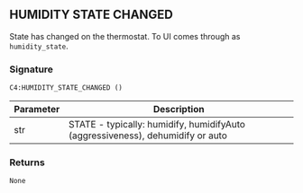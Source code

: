 ## HUMIDITY STATE CHANGED

State has changed on the thermostat. To UI comes through as `humidity_state`.


### Signature

`C4:HUMIDITY_STATE_CHANGED ()` 


| Parameter | Description |
| --- | --- |
| str | STATE -  typically: humidify, humidifyAuto (aggressiveness), dehumidify or auto |


### Returns

`None`

